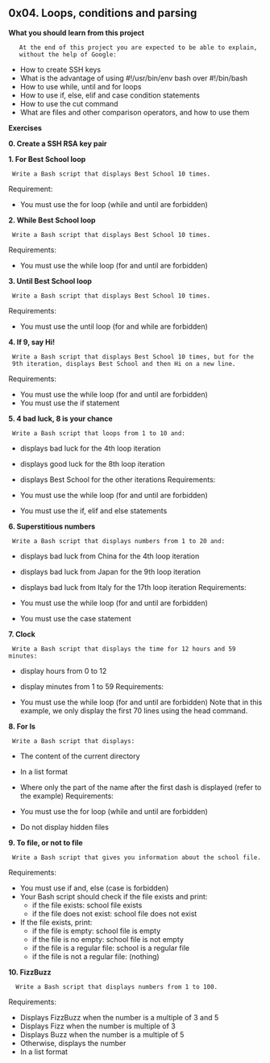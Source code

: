 ## 0x04. Loops, conditions and parsing

**What you should learn from this project**

       At the end of this project you are expected to be able to explain,
       without the help of Google:

* How to create SSH keys
* What is the advantage of using #!/usr/bin/env bash over #!/bin/bash
* How to use while, until and for loops
* How to use if, else, elif and case condition statements
* How to use the cut command
* What are files and other comparison operators, and how to use them

**Exercises**

**0. Create a SSH RSA key pair**

**1. For Best School loop**

     Write a Bash script that displays Best School 10 times.

Requirement:

* You must use the for loop (while and until are forbidden)

**2. While Best School loop**

     Write a Bash script that displays Best School 10 times.

Requirements:

* You must use the while loop (for and until are forbidden)

**3. Until Best School loop**

     Write a Bash script that displays Best School 10 times.

Requirements:

* You must use the until loop (for and while are forbidden)

**4. If 9, say Hi!**

     Write a Bash script that displays Best School 10 times, but for the
     9th iteration, displays Best School and then Hi on a new line.

Requirements:

* You must use the while loop (for and until are forbidden)
* You must use the if statement

**5. 4 bad luck, 8 is your chance**

     Write a Bash script that loops from 1 to 10 and:

* displays bad luck for the 4th loop iteration
* displays good luck for the 8th loop iteration
* displays Best School for the other iterations
Requirements:

* You must use the while loop (for and until are forbidden)
* You must use the if, elif and else statements

**6. Superstitious numbers**

     Write a Bash script that displays numbers from 1 to 20 and:

* displays bad luck from China for the 4th loop iteration
* displays bad luck from Japan for the 9th loop iteration
* displays bad luck from Italy for the 17th loop iteration
Requirements:

* You must use the while loop (for and until are forbidden)
* You must use the case statement

**7. Clock**

     Write a Bash script that displays the time for 12 hours and 59 minutes:

* display hours from 0 to 12
* display minutes from 1 to 59
Requirements:

* You must use the while loop (for and until are forbidden)
  Note that in this example, we only display the first 70 lines using the
  head command.

**8. For ls**

     Write a Bash script that displays:

* The content of the current directory
* In a list format
* Where only the part of the name after the first dash is displayed
  (refer to the example)
Requirements:

* You must use the for loop (while and until are forbidden)
* Do not display hidden files

**9. To file, or not to file**

     Write a Bash script that gives you information about the school file.

Requirements:

* You must use if and, else (case is forbidden)
* Your Bash script should check if the file exists and print:
  * if the file exists: school file exists
  * if the file does not exist: school file does not exist
* If the file exists, print:
  * if the file is empty: school file is empty
  * if the file is no empty: school file is not empty
  * if the file is a regular file: school is a regular file
  * if the file is not a regular file: (nothing)

**10. FizzBuzz**

      Write a Bash script that displays numbers from 1 to 100.

Requirements:

* Displays FizzBuzz when the number is a multiple of 3 and 5
* Displays Fizz when the number is multiple of 3
* Displays Buzz when the number is a multiple of 5
* Otherwise, displays the number
* In a list format
